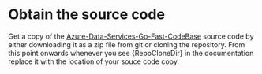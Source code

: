 # Obtain the source code
Get a copy of the [Azure-Data-Services-Go-Fast-CodeBase](https://github.com/microsoft/azure-data-services-go-fast-codebase) source code by either downloading it as a zip file from git or cloning the repository. From this point onwards whenever you see {RepoCloneDir} in the documentation replace it with the location of your souce code copy. 